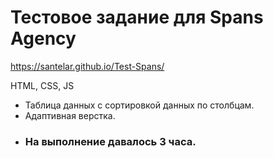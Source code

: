 # Тестовое задание для Spans Agency

https://santelar.github.io/Test-Spans/

HTML, CSS, JS

 - Таблица данных с сортировкой данных по столбцам.
 - Адаптивная верстка.
 - ### На выполнение давалось 3 часа.
